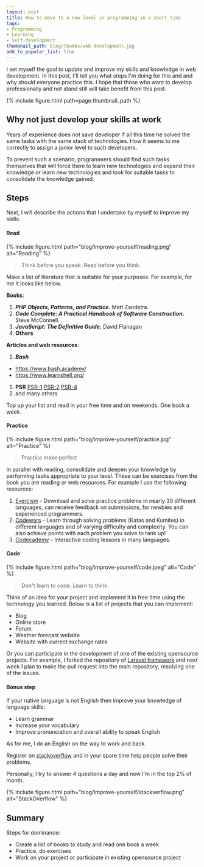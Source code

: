 ```yaml
---
layout: post
title: How to move to a new level in programming in a short time
tags:
- Programming
- Learning
- Self-development
thumbnail_path: blog/thumbs/web-development.jpg
add_to_popular_list: true
---
```


I set myself the goal to update and improve my skills and knowledge in web development.
In this post, I'll tell you what steps I'm doing for this and and why should everyone practice this. 
I hope that those who want to develop professionally and not stand still will take benefit from this post.

{% include figure.html path=page.thumbnail_path %}

## Why not just develop your skills at work

Years of experience does not save developer if all this time he solved the same tasks with the same stack of technologies. How it seems to me correctly to assign a junior level to such developers.

To prevent such a scenario, programmers should find such tasks themselves that will force them to learn new technologies and expand their knowledge or learn new technologies and look for suitable tasks to consolidate the knowledge gained.

## Steps

Next, I will describe the actions that I undertake by myself to improve my skills.

#### Read

{% include figure.html path="blog/improve-yourself/reading.png" alt="Reading" %}

<blockquote>

  <p>
    Think before you speak. Read before you think. 
  </p>
</blockquote>

Make a list of literature that is suitable for your purposes.
For example, for me it looks like below.

**Books**:
1. ***PHP Objects, Patterns, and Practice.*** Matt Zandstra.
1. ***Code Complete: A Practical Handbook of Software Construction.*** Steve McConnell.
1. ***JavaScript: The Definitive Guide.*** David Flanagan
1. **Others**

**Articles and web resources**:
1. ***Bash***
* https://www.bash.academy/
* https://www.learnshell.org/
1. **PSR**
[PSR-1](https://github.com/php-fig/fig-standards/blob/master/accepted/ru/PSR-1-basic-coding-standard.md)
[PSR-2](https://github.com/php-fig/fig-standards/blob/master/accepted/ru/PSR-2-coding-style-guide.md)
[PSR-4](https://github.com/php-fig/fig-standards/blob/master/accepted/PSR-4-autoloader.md)
1. and many others

Top up your list and read in your free time and on weekends. One book a week.

#### Practice

{% include figure.html path="blog/improve-yourself/practice.jpg" alt="Practice" %}

<blockquote>
  <p>
    Practice make perfect
  </p>
</blockquote>

In parallel with reading, consolidate and deepen your knowledge by performing tasks appropriate to your level.
These can be exercises from the book you are reading or web resources. For example I use the following resources:

1. [Exercism](https://exercism.io/) - Download and solve practice problems in nearly 30 different languages, can receive feedback on submissions, for newbies and experienced programmers.
1. [Codewars](https://www.codewars.com/) - Learn through solving problems (Katas and Kumites) in different languages and of varying difficulty and complexity. You can also achieve points with each problem you solve to rank up!
1. [Codecademy](https://www.codecademy.com/) - Interactive coding lessons in many languages.

#### Code

{% include figure.html path="blog/improve-yourself/code.jpeg" alt="Code" %}

<blockquote>
  <p>
    Don't learn to code. Learn to think.
  </p>
</blockquote>

Think of an idea for your project and implement it in free time using the technology you learned. 
Below is a list of projects that you can implement:

* Blog
* Online store
* Forum
* Weather forecast website
* Website with current exchange rates

Or you can participate in the development of one of the existing opensource projects. 
For example, I forked the repository of [Laravel framework](https://github.com/laravel/framework) and next week I plan to make the pull request into the main repository, resolving one of the issues.

#### Bonus step

If your native language is not English then improve your knowledge of language skills:
* Learn grammar
* Increase your vocabulary
* Improve pronunciation and overall ability to speak English

As for me, I do an English on the way to work and back.

 Register on [stackoverflow](https://stackoverflow.com) and in your spare time help people solve their problems.


Personally, I try to answer 4 questions a day and now I'm in the top 2% of month.

{% include figure.html path="blog/improve-yourself/stackverflow.png" alt="StackOverflow" %}


## Summary

Steps for dominance:
* Create a list of books to study and read one book a week
* Practice, do exercises
* Work on your project or participate in existing opensource project







